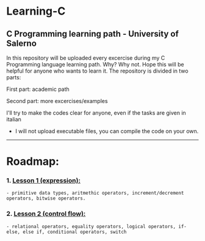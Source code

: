 # Learning-C
C Programming learning path - University of Salerno
----------------------------------------------------------------------------------------------------
In this repository will be uploaded every excercise during my C Programming language learning path.
Why? Why not. Hope this will be helpful for anyone who wants to learn it.
The repository is divided in two parts:

First part: academic path

Second part: more excercises/examples

I'll try to make the codes clear for anyone, even if the tasks are given in italian

+ I will not upload executable files, you can compile the code on your own.
----------------------------------------------------------------------------------------------------
# Roadmap:
### 1.  <ins>Lesson 1 (expression):</ins>
    - primitive data types, aritmethic operators, increment/decrement operators, bitwise operators.
### 2.  <ins>Lesson 2 (control flow):</ins>
    - relational operators, equality operators, logical operators, if-else, else if, conditional operators, switch
